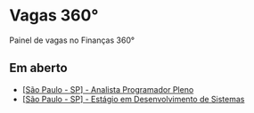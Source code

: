 # Vagas 360°
Painel de vagas no Finanças 360°

## Em aberto

- [[São Paulo - SP] - Analista Programador Pleno](201901/analista-programador-pleno.md)
- [[São Paulo - SP] - Estágio em Desenvolvimento de Sistemas](201901/estagio-desenvolvimento-de-sistemas.md)
